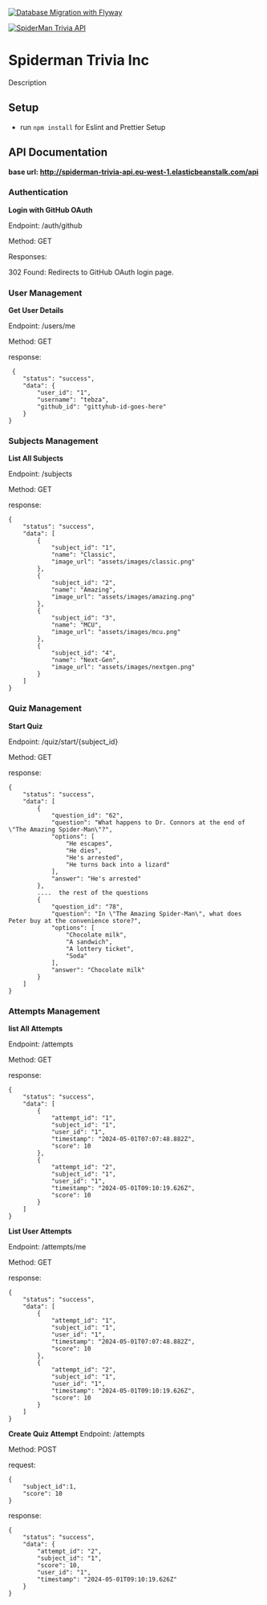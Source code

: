 [![Database Migration with Flyway](https://github.com/Spiderman-Trivia-Inc/Spiderman-Trivia-Inc/actions/workflows/flyway-migrations.yml/badge.svg)](https://github.com/Spiderman-Trivia-Inc/Spiderman-Trivia-Inc/actions/workflows/flyway-migrations.yml)

[![SpiderMan Trivia API](https://github.com/Spiderman-Trivia-Inc/Spiderman-Trivia-Inc/actions/workflows/deploy-api.yml/badge.svg?branch=main)](https://github.com/Spiderman-Trivia-Inc/Spiderman-Trivia-Inc/actions/workflows/deploy-api.yml)

# Spiderman Trivia Inc

Description

## Setup

- run `npm install` for Eslint and Prettier Setup

## API Documentation

**base url: http://spiderman-trivia-api.eu-west-1.elasticbeanstalk.com/api**

### Authentication
**Login with GitHub OAuth**

Endpoint: /auth/github

Method: GET

Responses:

302 Found: Redirects to GitHub OAuth login page.

### User Management
**Get User Details**

Endpoint: /users/me

Method: GET

response:
```
 {
    "status": "success",
    "data": {
        "user_id": "1",
        "username": "tebza",
        "github_id": "gittyhub-id-goes-here"
    }
}
```

### Subjects Management
**List All Subjects**

Endpoint: /subjects

Method: GET

response:
```
{
    "status": "success",
    "data": [
        {
            "subject_id": "1",
            "name": "Classic",
            "image_url": "assets/images/classic.png"
        },
        {
            "subject_id": "2",
            "name": "Amazing",
            "image_url": "assets/images/amazing.png"
        },
        {
            "subject_id": "3",
            "name": "MCU",
            "image_url": "assets/images/mcu.png"
        },
        {
            "subject_id": "4",
            "name": "Next-Gen",
            "image_url": "assets/images/nextgen.png"
        }
    ]
}
```


### Quiz Management
**Start Quiz**

Endpoint: /quiz/start/{subject_id}

Method: GET

response: 
```
{
    "status": "success",
    "data": [
        {
            "question_id": "62",
            "question": "What happens to Dr. Connors at the end of \"The Amazing Spider-Man\"?",
            "options": [
                "He escapes",
                "He dies",
                "He's arrested",
                "He turns back into a lizard"
            ],
            "answer": "He's arrested"
        },
        ....  the rest of the questions
        {
            "question_id": "78",
            "question": "In \"The Amazing Spider-Man\", what does Peter buy at the convenience store?",
            "options": [
                "Chocolate milk",
                "A sandwich",
                "A lottery ticket",
                "Soda"
            ],
            "answer": "Chocolate milk"
        }
    ]
}
```


### Attempts Management
**list All Attempts**

Endpoint: /attempts

Method: GET

response:
```
{
    "status": "success",
    "data": [
        {
            "attempt_id": "1",
            "subject_id": "1",
            "user_id": "1",
            "timestamp": "2024-05-01T07:07:48.882Z",
            "score": 10
        },
        {
            "attempt_id": "2",
            "subject_id": "1",
            "user_id": "1",
            "timestamp": "2024-05-01T09:10:19.626Z",
            "score": 10
        }
    ]
}
```

**List User Attempts**

Endpoint: /attempts/me

Method: GET

response:
```
{
    "status": "success",
    "data": [
        {
            "attempt_id": "1",
            "subject_id": "1",
            "user_id": "1",
            "timestamp": "2024-05-01T07:07:48.882Z",
            "score": 10
        },
        {
            "attempt_id": "2",
            "subject_id": "1",
            "user_id": "1",
            "timestamp": "2024-05-01T09:10:19.626Z",
            "score": 10
        }
    ]
}
```
**Create Quiz Attempt**
Endpoint: /attempts

Method: POST

request:
```
{
    "subject_id":1,
    "score": 10
}
```
response:
```
{
    "status": "success",
    "data": {
        "attempt_id": "2",
        "subject_id": "1",
        "score": 10,
        "user_id": "1",
        "timestamp": "2024-05-01T09:10:19.626Z"
    }
}
```

